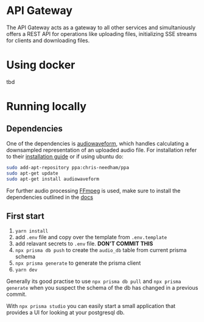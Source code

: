 # API Gateway

The API Gateway acts as a gateway to all other services and simultaniously offers a REST API for operations like uploading files, initializing SSE streams for clients and downloading files.

# Using docker

tbd

# Running locally

## Dependencies

One of the dependencies is [audiowaveform](https://github.com/bbc/audiowaveform), which handles calculating a downsampled representation of an uploaded audio file. For installation refer to their [installation guide](https://github.com/bbc/audiowaveform?tab=readme-ov-file#installation) or if using ubuntu do:

```bash
sudo add-apt-repository ppa:chris-needham/ppa
sudo apt-get update
sudo apt-get install audiowaveform
```

For further audio processing [FFmpeg](https://ffmpeg.org/) is used, make sure to install the dependencies outlined in the [docs](https://github.com/fluent-ffmpeg/node-fluent-ffmpeg?tab=readme-ov-file#ffmpeg-and-ffprobe)

## First start

1. `yarn install`
2. add `.env` file and copy over the template from `.env.template`
3. add relavant secrets to `.env` file. **DON'T COMMIT THIS**
4. `npx prisma db push` to create the `audio_db` table from current prisma schema
5. `npx prisma generate` to generate the prisma client
6. `yarn dev`

Generally its good practise to use `npx prisma db pull` and `npx prisma generate` when you suspect the schema of the db has changed in a previous commit.

With `npx prisma studio` you can easily start a small application that provides a UI for looking at your postgresql db.
